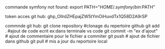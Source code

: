 commande symfony not found:
export PATH="$HOME/.symfony/bin:$PATH"

token acces git hub:
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

commnde git hub:
	git clone repository #clonage du repertoire github
	git add . #ajout de code ecrit ex:dans terminale vs code
	git commit -m "ex d'ajout" # ajout de commentaire pour le fichier a commiter 
	git push # ajout de fichier dans github
	git pull # mis a jour du reportoire local


